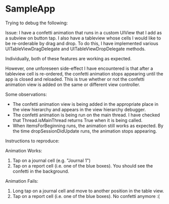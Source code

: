 # SampleApp

Trying to debug the following:

Issue: I have a confetti animation that runs in a custom UIView that I add as a subview on button tap. I also have a tableview whose cells I would like to be re-orderable by drag and drop. To do this, I have implemented various UITableViewDragDelegate and UITableViewDropDelegate methods.

Individually, both of these features are working as expected.

However, one unforeseen side-effect I have encountered is that after a tableview cell is re-ordered, the confetti animation stops appearing until the app is closed and reloaded. This is true whether or not the confetti animation view is added on the same or different view controller.

Some observations:
* The confetti animation view is being added in the appropriate place in the view hierarchy and appears in the view hierarchy debugger.
* The confetti animation is being run on the main thread. I have checked that Thread.isMainThread returns True when it is being called.
* When itemsForBeginning runs, the animation still works as expected. By the time dropSessionDidUpdate runs, the animation stops appearing.

Instructions to reproduce:

Animation Works:
1. Tap on a journal cell (e.g. "Journal 1")
2. Tap on a report cell (i.e. one of the blue boxes). You should see the confetti in the background.

Animation Fails:
1. Long tap on a journal cell and move to another position in the table view.
2. Tap on a report cell (i.e. one of the blue boxes). No confetti anymore :(
